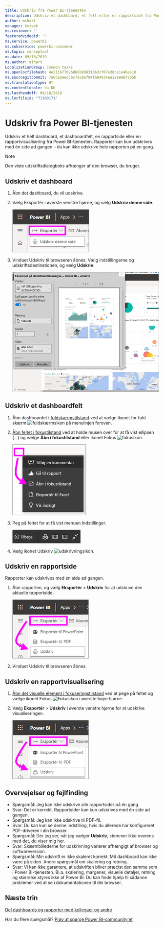 ```yaml
---
title: Udskriv fra Power BI-tjenesten
description: Udskriv et dashboard, et felt eller en rapportside fra Power BI-tjenesten.
author: mihart
manager: kvivek
ms.reviewer: ''
featuredvideoid: ''
ms.service: powerbi
ms.subservice: powerbi-consumer
ms.topic: conceptual
ms.date: 09/18/2019
ms.author: mihart
LocalizationGroup: Common tasks
ms.openlocfilehash: 4e211677026d66b89631063cf07e38ce1e46ee10
ms.sourcegitcommit: 7a0ce2eec5bc7ac8ef94fa94434ee12a9a07705b
ms.translationtype: HT
ms.contentlocale: da-DK
ms.lasthandoff: 09/18/2019
ms.locfileid: "71100171"
---
```

# <a name="printing-from-the-power-bi-service"></a>Udskriv fra Power BI-tjenesten
Udskriv et helt dashboard, et dashboardfelt, en rapportside eller en rapportvisualisering fra Power BI-tjenesten. Rapporter kan kun udskrives med én side ad gangen – du kan ikke udskrive hele rapporten på en gang.

   > [!NOTE]
   > Den viste udskriftsdialogboks afhænger af den browser, du bruger.
   > 
## <a name="print-a-dashboard"></a>Udskriv et dashboard
1. Åbn det dashboard, du vil udskrive.
2. Vælg Eksportér i øverste venstre hjørne, og vælg **Udskriv denne side**.
   
    ![Udskrivningsindstilling for dashboard](./media/end-user-print/power-bi-dashboard-print.png)
3. Vinduet Udskriv til browseren åbnes. Vælg indstillingerne og udskriftsdestinationen, og vælg **Udskriv**.
   

   
    ![dialogboksen udskriv](./media/end-user-print/power-bi-print-dash.png)

## <a name="print-a-dashboard-tile"></a>Udskriv et dashboardfelt
1. Åbn dashboardet i [fuldskærmstilstand](end-user-focus.md) ved at vælge ikonet for fuld skærm ![fuldskærmsikon](./media/end-user-print/power-bi-full-screen-icon.png) på menulinjen foroven.
3. [Åbn feltet i fokustilstand](end-user-focus.md) ved at holde musen over for at få vist ellipsen (...) og vælge **Åbn i fokustilstand** eller ikonet Fokus ![fokusikon](./media/end-user-print/power-bi-focus-icon.png).
   
    ![ellipsemenu](./media/end-user-print/power-bi-menu-options.png)
4. Peg på feltet for at få vist menuen Indstillinger.
   
    ![menu med indstillinger for fuld skærm](./media/end-user-print/menu-options-new.png)
4. Vælg ikonet Udskriv ![udskrivningsikon](./media/end-user-print/print-icon.png).     
   

## <a name="print-a-report-page"></a>Udskriv en rapportside
Rapporter kan udskrives med én side ad gangen.

1. Åbn rapporten, og vælg **Eksportér** > **Udskriv** for at udskrive den aktuelle rapportside.
   
    ![Power BI-filmenu](./media/end-user-print/power-bi-report-print.png)
3. Vinduet Udskriv til browseren åbnes.
   


## <a name="print-a-report-visual"></a>Udskriv en rapportvisualisering
1. [Åbn det visuelle element i fokuseringstilstand](end-user-focus.md) ved at pege på feltet og vælge ikonet Fokus ![Fokusikon](./media/end-user-print/power-bi-focus-icon.png) i øverste højre hjørne.

2. Vælg **Eksportér** > **Udskriv** i øverste venstre hjørne for at udskrive visualiseringen.

    ![Power BI-filmenu](./media/end-user-print/power-bi-report-print.png)



## <a name="considerations-and-troubleshooting"></a>Overvejelser og fejlfinding

* Spørgsmål: Jeg kan ikke udskrive alle rapportsider på én gang.    
* Svar: Det er korrekt. Rapportsider kan kun udskrives med én side ad gangen.
* Spørgsmål: Jeg kan ikke udskrive til PDF-fil.    
* Svar: Du kan kun se denne indstilling, hvis du allerede har konfigureret PDF-driveren i din browser.    
* Spørgsmål: Dér jeg ser, når jeg vælger **Udskriv**, stemmer ikke overens med det, du viser mig her.    
* Svar: Skærmbillederne for udskrivning varierer afhængigt af browser og softwareversion.
* Spørgsmål: Min udskrift er ikke skaleret korrekt.  Mit dashboard kan ikke være på siden. Andre spørgsmål om skalering og retning.    
* Svar: Vi kan ikke garantere, at udskriften bliver præcist den samme som i Power BI-tjenesten. Bl.a. skalering, margener, visuelle detaljer, retning og størrelse styres ikke af Power BI. Du kan finde hjælp til sådanne problemer ved at se i dokumentationen til din browser.      

## <a name="next-steps"></a>Næste trin
[Del dashboards og rapporter med kollegaer og andre](../service-share-dashboards.md)

Har du flere spørgsmål? [Prøv at spørge Power BI-community'et](http://community.powerbi.com/)

